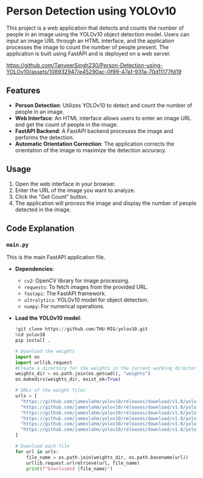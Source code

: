 # Person Detection using YOLOv10

This project is a web application that detects and counts the number of people in an image using the YOLOv10 object detection model. Users can input an image URL through an HTML interface, and the application processes the image to count the number of people present. The application is built using FastAPI and is deployed on a web server.

https://github.com/TanveerSingh230/Person-Detection-using-YOLOv10/assets/108932947/e45290ac-0f99-47a1-931a-70d11177fd19

## Features

- **Person Detection**: Utilizes YOLOv10 to detect and count the number of people in an image.
- **Web Interface**: An HTML interface allows users to enter an image URL and get the count of people in the image.
- **FastAPI Backend**: A FastAPI backend processes the image and performs the detection.
- **Automatic Orientation Correction**: The application corrects the orientation of the image to maximize the detection accuracy.

## Usage

1. Open the web interface in your browser.
2. Enter the URL of the image you want to analyze.
3. Click the "Get Count" button.
4. The application will process the image and display the number of people detected in the image.

## Code Explanation

### `main.py`

This is the main FastAPI application file.

- **Dependencies**:
  - `cv2`: OpenCV library for image processing.
  - `requests`: To fetch images from the provided URL.
  - `fastapi`: The FastAPI framework.
  - `ultralytics`: YOLOv10 model for object detection.
  - `numpy`: For numerical operations.

- **Load the YOLOv10 model**:
  ```python
  !git clone https://github.com/THU-MIG/yolov10.git
  %cd yolov10
  pip install .

  # Download the weights
  import os
  import urllib.request
  #Create a directory for the weights in the current working directory
  weights_dir = os.path.join(os.getcwd(), "weights")
  os.makedirs(weights_dir, exist_ok=True)

  # URLs of the weight files
  urls = [
    "https://github.com/jameslahm/yolov10/releases/download/v1.0/yolov10n.pt",
    "https://github.com/jameslahm/yolov10/releases/download/v1.0/yolov10s.pt",
    "https://github.com/jameslahm/yolov10/releases/download/v1.0/yolov10m.pt",
    "https://github.com/jameslahm/yolov10/releases/download/v1.0/yolov10b.pt",
    "https://github.com/jameslahm/yolov10/releases/download/v1.0/yolov10x.pt",
    "https://github.com/jameslahm/yolov10/releases/download/v1.0/yolov10l.pt"
  ]

  # Download each file
  for url in urls:
      file_name = os.path.join(weights_dir, os.path.basename(url))
      urllib.request.urlretrieve(url, file_name)
      print(f"Downloaded {file_name}")
